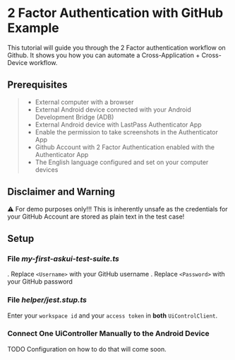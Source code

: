 # 2 Factor Authentication with GitHub Example

This tutorial will guide you through the 2 Factor authentication workflow on Github.
It shows you how you can automate a Cross-Application + Cross-Device workflow. 

## Prerequisites

> * External computer with a browser
> * External Android device connected with your Android Development Bridge (ADB)
> * External Android device with LastPass Authenticator App
> * Enable the permission to take screenshots in the Authenticator App
> * Github Account with 2 Factor Authentication enabled with the Authenticator App
> * The English language configured and set on your computer devices

## Disclaimer and Warning

:warning: For demo purposes only!!! This is inherently unsafe as the credentials for your GitHub Account are stored as plain text in the test case!

## Setup

### File _my-first-askui-test-suite.ts_

. Replace `<Username>` with your GitHub username
. Replace `<Password>` with your GitHub password

### File _helper/jest.stup.ts_

Enter your `workspace id` and your `access token` in **both** `UiControlClient`.

### Connect One UiController Manually to the Android Device

TODO Configuration on how to do that will come soon.